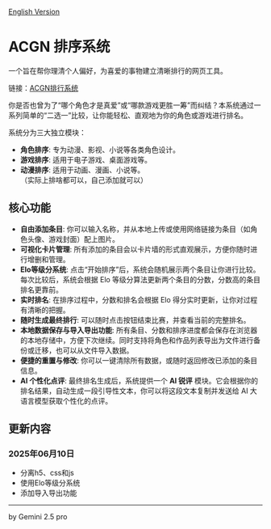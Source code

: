 [English Version](./README.en.md)

# ACGN 排序系统
一个旨在帮你理清个人偏好，为喜爱的事物建立清晰排行的网页工具。

链接：[ACGN排行系统](https://elflare.github.io/ACGN-Sorter/)

你是否也曾为了“哪个角色才是真爱”或“哪款游戏更胜一筹”而纠结？本系统通过一系列简单的“二选一”比较，让你能轻松、直观地为你的角色或游戏进行排名。

系统分为三大独立模块：
- **角色排序**: 专为动漫、影视、小说等各类角色设计。
- **游戏排序**: 适用于电子游戏、桌面游戏等。
- **动漫排序**: 适用于动画、漫画、小说等。
<br>（实际上排啥都可以，自己添加就可以）

## 核心功能

- **自由添加条目**: 你可以输入名称，并从本地上传或使用网络链接为条目（如角色头像、游戏封面）配上图片。
- **可视化卡片管理**: 所有添加的条目会以卡片墙的形式直观展示，方便你随时进行增删和管理。
- **Elo等级分系统**: 点击“开始排序”后，系统会随机展示两个条目让你进行比较。每次比较后，系统会根据 Elo 等级分算法更新两个条目的分数，分数高的条目排名更靠前。
- **实时排名**: 在排序过程中，分数和排名会根据 Elo 得分实时更新，让你对过程有清晰的把握。
- **随时生成最终排行**: 可以随时点击按钮结束比赛，并查看当前的完整排名。
- **本地数据保存与导入导出功能**: 所有条目、分数和排序进度都会保存在浏览器的本地存储中，方便下次继续。同时支持将角色和作品列表导出为文件进行备份或迁移，也可以从文件导入数据。
- **便捷的重置与修改**: 你可以一键清除所有数据，或随时返回修改已添加的条目信息。
- **AI 个性化点评**: 最终排名生成后，系统提供一个 **AI 锐评** 模块。它会根据你的排名结果，自动生成一段引导性文本，你可以将这段文本复制并发送给 AI 大语言模型获取个性化的点评。

## 更新内容
### 2025年06月10日
- 分离h5、css和js
- 使用Elo等级分系统
- 添加导入导出功能
---

by Gemini 2.5 pro
